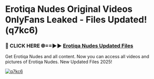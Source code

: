 # Erotiqa Nudes Original Videos 0nlyFans Leaked - Files Updated! (q7kc6)

<h3>🔴 CLICK HERE 🌐==►► <a href="https://tinyurl.com/5h6xmrr3" rel="nofollow">Erotiqa Nudes Updated Files</a></h3>

Get Erotiqa Nudes and all content. Now you can access all videos and pictures of Erotiqa Nudes. New Updated Files 2025!

[![q7kc6](https://i.imgur.com/KVD873Z.gif)](https://tinyurl.com/5h6xmrr3)
